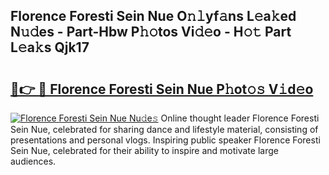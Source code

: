 ## Florence Foresti Sein Nue O𝚗𝚕yf𝚊ns L𝚎a𝚔ed N𝚞𝚍es - Part-Hbw P𝚑𝚘tos Vi𝚍𝚎o - H𝚘𝚝 Part L𝚎a𝚔s Qjk17

# <h2><a href="http://kf0shvp.oniu.top/?m=Florence+Foresti+Sein+Nue">🔗👉 🔴 Florence Foresti Sein Nue P𝚑ot𝚘𝚜 V𝚒d𝚎o</a></h2>

[![Florence Foresti Sein Nue Nu𝚍e𝚜](https://i.imgur.com/0qMVB7G.gif)](http://kf0shvp.oniu.top/?m=Florence+Foresti+Sein+Nue)
Online thought leader Florence Foresti Sein Nue, celebrated for sharing dance and lifestyle material, consisting of presentations and personal vlogs. Inspiring public speaker Florence Foresti Sein Nue, celebrated for their ability to inspire and motivate large audiences.  
